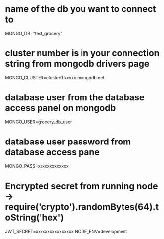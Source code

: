 # name of the db you want to connect to
MONGO_DB="test_grocery"
# cluster number is in your connection string from mongodb drivers page
MONGO_CLUSTER=cluster0.xxxxx.mongodb.net
# database user from the database access panel on mongodb
MONGO_USER=grocery_db_user
# database user password from database access pane
MONGO_PASS=xxxxxxxxxxxxx
# Encrypted secret from running node -> require('crypto').randomBytes(64).toString('hex')
JWT_SECRET=xxxxxxxxxxxxxxxx
NODE_ENV=development
